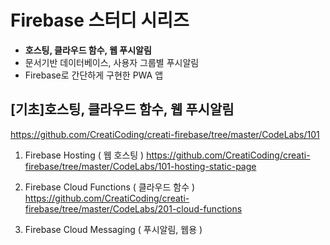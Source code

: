 # Firebase 스터디 시리즈
- **호스팅, 클라우드 함수, 웹 푸시알림**
- 문서기반 데이터베이스, 사용자 그룹별 푸시알림
- Firebase로 간단하게 구현한 PWA 앱

## [기초]호스팅, 클라우드 함수, 웹 푸시알림
https://github.com/CreatiCoding/creati-firebase/tree/master/CodeLabs/101

1. Firebase Hosting ( 웹 호스팅 )
https://github.com/CreatiCoding/creati-firebase/tree/master/CodeLabs/101-hosting-static-page

2. Firebase Cloud Functions ( 클라우드 함수 )
https://github.com/CreatiCoding/creati-firebase/tree/master/CodeLabs/201-cloud-functions

3. Firebase Cloud Messaging ( 푸시알림, 웹용 )
